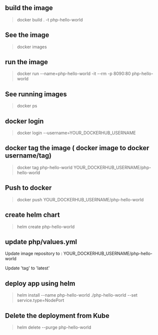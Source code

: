 


## build the image

> docker build . -t php-hello-world

## See the image

> docker images

## run the image

> docker run --name=php-hello-world -it --rm -p 8090:80 php-hello-world

## See running images

> docker ps

## docker login

> docker login --username=YOUR_DOCKERHUB_USERNAME

## docker tag the image ( docker image to docker username/tag)

> docker tag php-hello-world YOUR_DOCKERHUB_USERNAME/php-hello-world

## Push to docker

> docker push YOUR_DOCKERHUB_USERNAME/php-hello-world

## create helm chart

> helm create php-hello-world

## update php/values.yml

Update image repository to : YOUR_DOCKERHUB_USERNAME/php-hello-world

Update 'tag' to 'latest'

## deploy app using helm

> helm install --name php-hello-world ./php-hello-world --set service.type=NodePort

## Delete the deployment from Kube

> helm delete --purge php-hello-world